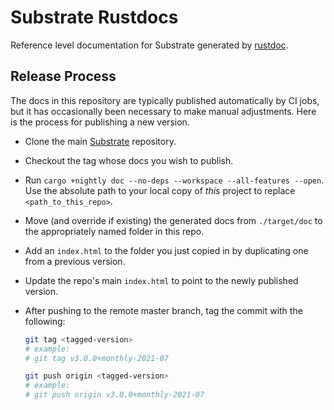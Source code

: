 # Substrate Rustdocs

Reference level documentation for Substrate generated by [rustdoc](https://doc.rust-lang.org/rustdoc/what-is-rustdoc.html).

## Release Process

The docs in this repository are typically published automatically by CI jobs, but it has occasionally been necessary to
make manual adjustments. Here is the process for publishing a new version.

* Clone the main [Substrate](https://github.com/paritytech/substrate/) repository.
* Checkout the tag whose docs you wish to publish.
* Run `cargo +nightly doc --no-deps --workspace --all-features --open`.
  Use the absolute path to your local copy of _this_ project to replace `<path_to_this_repo>`.
* Move (and override if existing) the generated docs from `./target/doc` to the appropriately named folder in this repo.
* Add an `index.html` to the folder you just copied in by duplicating one from a previous version.
* Update the repo's main `index.html` to point to the newly published version.
* After pushing to the remote master branch, tag the commit with the following:

  ```bash
  git tag <tagged-version>
  # example:
  # git tag v3.0.0+monthly-2021-07

  git push origin <tagged-version>
  # example:
  # git push origin v3.0.0+monthly-2021-07
  ```
